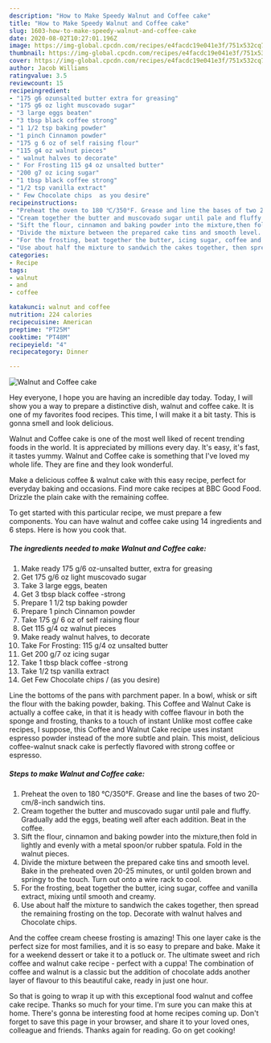 ```yaml
---
description: "How to Make Speedy Walnut and Coffee cake"
title: "How to Make Speedy Walnut and Coffee cake"
slug: 1603-how-to-make-speedy-walnut-and-coffee-cake
date: 2020-08-02T10:27:01.196Z
image: https://img-global.cpcdn.com/recipes/e4facdc19e041e3f/751x532cq70/walnut-and-coffee-cake-recipe-main-photo.jpg
thumbnail: https://img-global.cpcdn.com/recipes/e4facdc19e041e3f/751x532cq70/walnut-and-coffee-cake-recipe-main-photo.jpg
cover: https://img-global.cpcdn.com/recipes/e4facdc19e041e3f/751x532cq70/walnut-and-coffee-cake-recipe-main-photo.jpg
author: Jacob Williams
ratingvalue: 3.5
reviewcount: 15
recipeingredient:
- "175 g6 ozunsalted butter extra for greasing"
- "175 g6 oz light muscovado sugar"
- "3 large eggs beaten"
- "3 tbsp black coffee strong"
- "1 1/2 tsp baking powder"
- "1 pinch Cinnamon powder"
- "175 g 6 oz of self raising flour"
- "115 g4 oz walnut pieces"
- " walnut halves to decorate"
- " For Frosting 115 g4 oz unsalted butter"
- "200 g7 oz icing sugar"
- "1 tbsp black coffee strong"
- "1/2 tsp vanilla extract"
- " Few Chocolate chips  as you desire"
recipeinstructions:
- "Preheat the oven to 180 ℃/350°F. Grease and line the bases of two 20-cm/8-inch sandwich tins."
- "Cream together the butter and muscovado sugar until pale and fluffy. Gradually add the eggs, beating well after each addition. Beat in the coffee."
- "Sift the flour, cinnamon and baking powder into the mixture,then fold in lightly and evenly with a metal spoon/or rubber spatula. Fold in the walnut pieces."
- "Divide the mixture between the prepared cake tins and smooth level. Bake in the preheated oven 20-25 minutes, or until golden brown and springy to the touch. Turn out onto a wire rack to cool."
- "For the frosting, beat together the butter, icing sugar, coffee and vanilla extract, mixing until smooth and creamy."
- "Use about half the mixture to sandwich the cakes together, then spread the remaining frosting on the top. Decorate with walnut halves and Chocolate chips."
categories:
- Recipe
tags:
- walnut
- and
- coffee

katakunci: walnut and coffee 
nutrition: 224 calories
recipecuisine: American
preptime: "PT25M"
cooktime: "PT48M"
recipeyield: "4"
recipecategory: Dinner

---
```



![Walnut and Coffee cake](https://img-global.cpcdn.com/recipes/e4facdc19e041e3f/751x532cq70/walnut-and-coffee-cake-recipe-main-photo.jpg)

Hey everyone, I hope you are having an incredible day today. Today, I will show you a way to prepare a distinctive dish, walnut and coffee cake. It is one of my favorites food recipes. This time, I will make it a bit tasty. This is gonna smell and look delicious.

Walnut and Coffee cake is one of the most well liked of recent trending foods in the world. It is appreciated by millions every day. It's easy, it's fast, it tastes yummy. Walnut and Coffee cake is something that I've loved my whole life. They are fine and they look wonderful.

Make a delicious coffee &amp; walnut cake with this easy recipe, perfect for everyday baking and occasions. Find more cake recipes at BBC Good Food. Drizzle the plain cake with the remaining coffee.


To get started with this particular recipe, we must prepare a few components. You can have walnut and coffee cake using 14 ingredients and 6 steps. Here is how you cook that.

<!--inarticleads1-->

##### The ingredients needed to make Walnut and Coffee cake:

1. Make ready 175 g/6 oz-unsalted butter, extra for greasing
1. Get 175 g/6 oz light muscovado sugar
1. Take 3 large eggs, beaten
1. Get 3 tbsp black coffee -strong
1. Prepare 1 1/2 tsp baking powder
1. Prepare 1 pinch Cinnamon powder
1. Take 175 g/ 6 oz of self raising flour
1. Get 115 g/4 oz walnut pieces
1. Make ready  walnut halves, to decorate
1. Take  For Frosting: 115 g/4 oz unsalted butter
1. Get 200 g/7 oz icing sugar
1. Take 1 tbsp black coffee -strong
1. Take 1/2 tsp vanilla extract
1. Get  Few Chocolate chips / (as you desire)


Line the bottoms of the pans with parchment paper. In a bowl, whisk or sift the flour with the baking powder, baking. This Coffee and Walnut Cake is actually a coffee cake, in that it is heady with coffee flavour in both the sponge and frosting, thanks to a touch of instant Unlike most coffee cake recipes, I suppose, this Coffee and Walnut Cake recipe uses instant espresso powder instead of the more subtle and plain. This moist, delicious coffee-walnut snack cake is perfectly flavored with strong coffee or espresso. 

<!--inarticleads2-->

##### Steps to make Walnut and Coffee cake:

1. Preheat the oven to 180 ℃/350°F. Grease and line the bases of two 20-cm/8-inch sandwich tins.
1. Cream together the butter and muscovado sugar until pale and fluffy. Gradually add the eggs, beating well after each addition. Beat in the coffee.
1. Sift the flour, cinnamon and baking powder into the mixture,then fold in lightly and evenly with a metal spoon/or rubber spatula. Fold in the walnut pieces.
1. Divide the mixture between the prepared cake tins and smooth level. Bake in the preheated oven 20-25 minutes, or until golden brown and springy to the touch. Turn out onto a wire rack to cool.
1. For the frosting, beat together the butter, icing sugar, coffee and vanilla extract, mixing until smooth and creamy.
1. Use about half the mixture to sandwich the cakes together, then spread the remaining frosting on the top. Decorate with walnut halves and Chocolate chips.


And the coffee cream cheese frosting is amazing! This one layer cake is the perfect size for most families, and it is so easy to prepare and bake. Make it for a weekend dessert or take it to a potluck or. The ultimate sweet and rich coffee and walnut cake recipe - perfect with a cuppa! The combination of coffee and walnut is a classic but the addition of chocolate adds another layer of flavour to this beautiful cake, ready in just one hour. 

So that is going to wrap it up with this exceptional food walnut and coffee cake recipe. Thanks so much for your time. I'm sure you can make this at home. There's gonna be interesting food at home recipes coming up. Don't forget to save this page in your browser, and share it to your loved ones, colleague and friends. Thanks again for reading. Go on get cooking!

